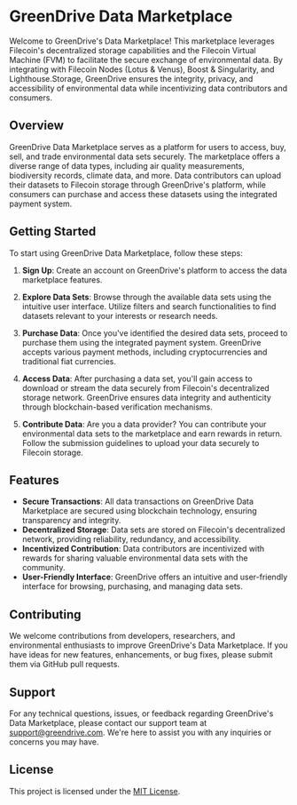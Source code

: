 # GreenDrive Data Marketplace


Welcome to GreenDrive's Data Marketplace! This marketplace leverages Filecoin's decentralized storage capabilities and the Filecoin Virtual Machine (FVM) to facilitate the secure exchange of environmental data. By integrating with Filecoin Nodes (Lotus & Venus), Boost & Singularity, and Lighthouse.Storage, GreenDrive ensures the integrity, privacy, and accessibility of environmental data while incentivizing data contributors and consumers.

## Overview

GreenDrive Data Marketplace serves as a platform for users to access, buy, sell, and trade environmental data sets securely. The marketplace offers a diverse range of data types, including air quality measurements, biodiversity records, climate data, and more. Data contributors can upload their datasets to Filecoin storage through GreenDrive's platform, while consumers can purchase and access these datasets using the integrated payment system.

## Getting Started

To start using GreenDrive Data Marketplace, follow these steps:

1. **Sign Up**: Create an account on GreenDrive's platform to access the data marketplace features.

2. **Explore Data Sets**: Browse through the available data sets using the intuitive user interface. Utilize filters and search functionalities to find datasets relevant to your interests or research needs.

3. **Purchase Data**: Once you've identified the desired data sets, proceed to purchase them using the integrated payment system. GreenDrive accepts various payment methods, including cryptocurrencies and traditional fiat currencies.

4. **Access Data**: After purchasing a data set, you'll gain access to download or stream the data securely from Filecoin's decentralized storage network. GreenDrive ensures data integrity and authenticity through blockchain-based verification mechanisms.

5. **Contribute Data**: Are you a data provider? You can contribute your environmental data sets to the marketplace and earn rewards in return. Follow the submission guidelines to upload your data securely to Filecoin storage.

## Features

- **Secure Transactions**: All data transactions on GreenDrive Data Marketplace are secured using blockchain technology, ensuring transparency and integrity.
- **Decentralized Storage**: Data sets are stored on Filecoin's decentralized network, providing reliability, redundancy, and accessibility.
- **Incentivized Contribution**: Data contributors are incentivized with rewards for sharing valuable environmental data sets with the community.
- **User-Friendly Interface**: GreenDrive offers an intuitive and user-friendly interface for browsing, purchasing, and managing data sets.

## Contributing

We welcome contributions from developers, researchers, and environmental enthusiasts to improve GreenDrive's Data Marketplace. If you have ideas for new features, enhancements, or bug fixes, please submit them via GitHub pull requests.

## Support

For any technical questions, issues, or feedback regarding GreenDrive's Data Marketplace, please contact our support team at support@greendrive.com. We're here to assist you with any inquiries or concerns you may have.

## License

This project is licensed under the [MIT License](LICENSE).
